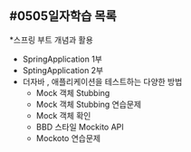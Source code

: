 #0505일자학습 목록 
-
*스프링 부트 개념과 활용
  * SpringApplication 1부
  * SptingApplication 2부
* 더자바 , 애플리케이션을 테스트하는 다양한 방법
  *  Mock 객체 Stubbing
  *  Mock 객체 Stubbing 연습문제
  *  Mock 객체 확인
  *  BBD 스타일 Mockito API
  *  Mockoto 연습문제

